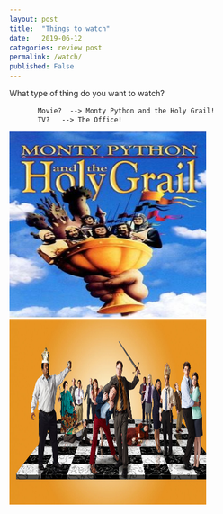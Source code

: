 ```yaml
---
layout: post
title:  "Things to watch"
date:   2019-06-12
categories: review post
permalink: /watch/
published: False
---
```

What type of thing do you want to watch?



           Movie?  --> Monty Python and the Holy Grail!
           TV?   --> The Office!

<p float="left">
  <img src="/images/monty python.jpg" width="350" height="330"/>
  <img src="/images/the office.jpg" width="350" height="330"/>  
</p>
